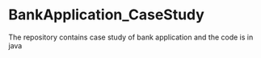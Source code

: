 # BankApplication_CaseStudy
The repository contains case study of bank application and the code is in java
